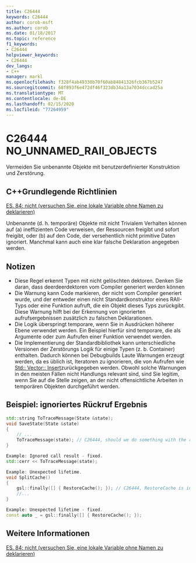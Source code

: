 ```yaml
---
title: C26444
keywords: C26444
author: corob-msft
ms.author: corob
ms.date: 01/18/2017
ms.topic: reference
f1_keywords:
- C26444
helpviewer_keywords:
- C26444
dev_langs:
- C++
manager: markl
ms.openlocfilehash: f328f4ab49330b70f60ab84841326fcb367b5247
ms.sourcegitcommit: 68f893f6e472df46f323db34a13a7034dccad25a
ms.translationtype: MT
ms.contentlocale: de-DE
ms.lasthandoff: 02/15/2020
ms.locfileid: "77264959"
---
```

# <a name="c26444-no_unnamed_raii_objects"></a>C26444 NO_UNNAMED_RAII_OBJECTS

Vermeiden Sie unbenannte Objekte mit benutzerdefinierter Konstruktion und Zerstörung.

## <a name="c-core-guidelines"></a>C++Grundlegende Richtlinien

[ES. 84: nicht (versuchen Sie, eine lokale Variable ohne Namen zu deklarieren)](https://github.com/isocpp/CppCoreGuidelines/blob/master/CppCoreGuidelines.md#Res-noname)

Unbenannte (d. h. temporäre) Objekte mit nicht Trivialem Verhalten können auf (a) ineffizienten Code verweisen, der Ressourcen freigibt und sofort freigibt, oder (b) auf den Code, der versehentlich nicht primitive Daten ignoriert. Manchmal kann auch eine klar falsche Deklaration angegeben werden.

## <a name="notes"></a>Notizen

- Diese Regel erkennt Typen mit nicht gelöschten dektoren. Denken Sie daran, dass deerdeerdektoren vom Compiler generiert werden können
- Die Warnung kann Code markieren, der nicht vom Compiler generiert wurde, und der entweder einen nicht Standardkonstruktor eines RAII-Typs oder eine Funktion aufruft, die ein Objekt dieses Typs zurückgibt. Diese Warnung hilft bei der Erkennung von ignorierten aufrufsergebnissen zusätzlich zu falschen Deklarationen.
- Die Logik überspringt temporare, wenn Sie in Ausdrücken höherer Ebene verwendet werden. Ein Beispiel hierfür sind temporare, die als Argumente oder zum Aufrufen einer Funktion verwendet werden.
- Die Implementierung der Standardbibliothek kann unterschiedliche Versionen der Zerstörungs Logik für einige Typen (z. b. Container) enthalten. Dadurch können bei Debugbuilds Laute Warnungen erzeugt werden, da es üblich ist, Iteratoren zu ignorieren, die von Aufrufen wie [Std:: Vector:: Insert](/cpp/standard-library/vector-class#insert)zurückgegeben werden. Obwohl solche Warnungen in den meisten Fällen nicht Handlungs relevant sind, sind Sie legitim, wenn Sie auf die Stelle zeigen, an der nicht offensichtliche Arbeiten in temporären Objekten durchgeführt werden.

## <a name="example-ignored-call-result"></a>Beispiel: ignoriertes Rückruf Ergebnis

```cpp
std::string ToTraceMessage(State &state);
void SaveState(State &state)
{
    // ...
    ToTraceMessage(state); // C26444, should we do something with the result of this call?
}

Example: Ignored call result - fixed.
std::cerr << ToTraceMessage(state);

Example: Unexpected lifetime.
void SplitCache()
{
    gsl::finally([] { RestoreCache(); }); // C26444, RestoreCache is invoked immediately!
    //...
}

Example: Unexpected lifetime - fixed.
const auto _ = gsl::finally([] { RestoreCache(); });
```

## <a name="see-also"></a>Weitere Informationen

[ES. 84: nicht (versuchen Sie, eine lokale Variable ohne Namen zu deklarieren)](https://github.com/isocpp/CppCoreGuidelines/blob/master/CppCoreGuidelines.md)
